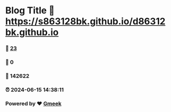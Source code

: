 # Blog Title :link: https://s863128bk.github.io/d86312bk.github.io 
### :page_facing_up: [23](https://s863128bk.github.io/d86312bk.github.io/tag.html) 
### :speech_balloon: 0 
### :hibiscus: 142622 
### :alarm_clock: 2024-06-15 14:38:11 
### Powered by :heart: [Gmeek](https://github.com/Meekdai/Gmeek)
